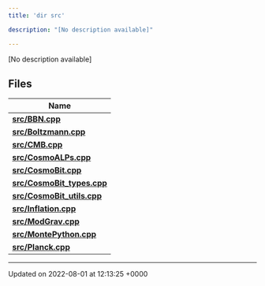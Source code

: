 ```yaml
---
title: 'dir src'

description: "[No description available]"

---
```







[No description available]

## Files

| Name           |
| -------------- |
| **[src/BBN.cpp](/documentation/code/files/bbn_8cpp/#file-bbn.cpp)**  |
| **[src/Boltzmann.cpp](/documentation/code/files/boltzmann_8cpp/#file-boltzmann.cpp)**  |
| **[src/CMB.cpp](/documentation/code/files/cmb_8cpp/#file-cmb.cpp)**  |
| **[src/CosmoALPs.cpp](/documentation/code/files/cosmoalps_8cpp/#file-cosmoalps.cpp)**  |
| **[src/CosmoBit.cpp](/documentation/code/files/cosmobit_8cpp/#file-cosmobit.cpp)**  |
| **[src/CosmoBit_types.cpp](/documentation/code/files/cosmobit__types_8cpp/#file-cosmobit-types.cpp)**  |
| **[src/CosmoBit_utils.cpp](/documentation/code/files/cosmobit__utils_8cpp/#file-cosmobit-utils.cpp)**  |
| **[src/Inflation.cpp](/documentation/code/files/inflation_8cpp/#file-inflation.cpp)**  |
| **[src/ModGrav.cpp](/documentation/code/files/modgrav_8cpp/#file-modgrav.cpp)**  |
| **[src/MontePython.cpp](/documentation/code/files/montepython_8cpp/#file-montepython.cpp)**  |
| **[src/Planck.cpp](/documentation/code/files/planck_8cpp/#file-planck.cpp)**  |






-------------------------------

Updated on 2022-08-01 at 12:13:25 +0000
